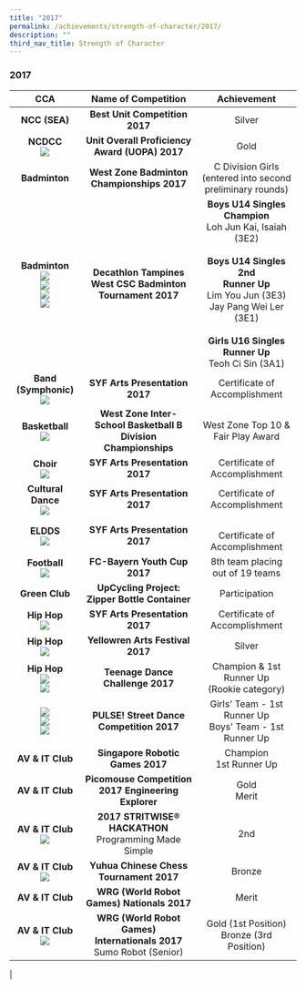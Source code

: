 ```yaml
---
title: "2017"
permalink: /achievements/strength-of-character/2017/
description: ""
third_nav_title: Strength of Character
---
```

### **2017**

| CCA | Name of Competition | Achievement |
|:---:|:---:|:---:|
|  **NCC (SEA)**<br> |  **Best Unit Competition 2017** | Silver |
|   **NCDCC**<br>![](/images/2017%20soc%20cca%201.jpg) | **Unit Overall Proficiency Award (UOPA) 2017** <br> |  Gold |
| **Badminton** | **West Zone Badminton Championships 2017** | C Division Girls<br>(entered into second  preliminary rounds) |
|  **Badminton**<br>![](/images/2017%20soc%20cca%202.jpg)<br>![](/images/2017%20soc%20cca%203.jpg)<br>![](/images/2017%20soc%20cca%204.jpg)<br>![](/images/2017%20soc%20cca%205.jpg) |  **Decathlon Tampines West CSC Badminton Tournament 2017** | **Boys U14 Singles Champion**<br>Loh Jun Kai, Isaiah (3E2)  <br><br>**Boys U14 Singles 2nd**<br>**Runner Up**<br>Lim You Jun (3E3)<br>Jay Pang Wei Ler (3E1)<br><br>**Girls U16 Singles Runner Up**<br>Teoh Ci Sin (3A1) |
| **Band (Symphonic)**<br>![](/images/2017%20soc%20cca%206.jpg) | **SYF Arts Presentation 2017** | Certificate of Accomplishment |
|  **Basketball**<br>![](/images/2017%20soc%20cca%207.jpg) |  **West Zone Inter-School Basketball B Division Championships**  | West Zone Top 10 &<br>Fair Play Award |
| **Choir**<br>![](/images/2017%20soc%20cca%208.jpg) |  **SYF Arts Presentation 2017** |  Certificate of Accomplishment |
| **Cultural Dance**<br>![](/images/2017%20soc%20cca%209.jpg) | **SYF Arts Presentation 2017** |   Certificate of Accomplishment |
| **ELDDS** <br>![](/images/2017%20soc%20cca%2010.jpg) |  **SYF Arts Presentation 2017** |    <br>Certificate of Accomplishment<br> |
| **Football**<br>![](/images/2017%20soc%20cca%2011.jpg) | **FC-Bayern Youth Cup 2017** | 8th team placing<br>out of 19 teams |
|  **Green Club**<br> | **UpCycling Project:**<br>**Zipper Bottle Container** <br> | Participation  |
|  **Hip Hop**<br>![](/images/2017%20soc%20cca%2012.jpg) | **SYF Arts Presentation 2017**   | Certificate of Accomplishment<br>  |
|   **Hip Hop**<br>![](/images/2017%20soc%20cca%2013.jpg) | **Yellowren Arts Festival 2017**<br>  |  Silver |
|  **Hip Hop**<br>![](/images/2017%20soc%20cca%2014.jpg)<br>![](/images/2017%20soc%20cca%2015.jpg) | **Teenage Dance Challenge 2017**  | Champion & 1st Runner Up<br>(Rookie category)  |
| ![](/images/2017%20soc%20cca%2016.jpg)<br>![](/images/2017%20soc%20cca%2017.jpg)<br>![](/images/2017%20soc%20cca%2018.jpg) |  **PULSE! Street Dance Competition 2017** | Girls' Team - 1st Runner Up <br>Boys' Team - 1st Runner Up |
| **AV & IT Club** | **Singapore Robotic Games 2017** <br> | Champion<br>1st Runner Up |
| **AV & IT Club**  | **Picomouse Competition 2017 Engineering Explorer** <br> | Gold<br>Merit |
|  **AV & IT Club** <br>![](/images/2017%20soc%20cca%2019.jpg) | **2017 STRITWISE® HACKATHON**<br> Programming Made Simple  | 2nd   |
| **AV & IT Club**<br>![](/images/2017%20soc%20cca%2020.jpg) | **Yuhua Chinese Chess**<br>**Tournament 2017**<br>  | Bronze |
| **AV & IT Club** | **WRG (World Robot Games) Nationals 2017** <br> | Merit   |
| **AV & IT Club** <br>![](/images/2017%20soc%20cca%2021.jpg) | **WRG (World Robot Games)<br>Internationals 2017** <br>Sumo Robot (Senior) | Gold (1st Position)<br> Bronze (3rd Position)
|